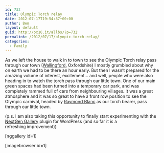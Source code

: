 ```yaml
---
id: 732
title: Olympic Torch relay
date: 2012-07-17T19:54:37+00:00
author: Ben
layout: default
guid: http://ox10.it/allbs/?p=732
permalink: /2012/07/17/olympic-torch-relay/
categories:
  - Family
---
```

As we left the house to walk in to town to see the Olympic Torch relay pass through our town (<a title="Wallingford" href="http://en.wikipedia.org/wiki/Wallingford,_Oxfordshire" target="_blank">Wallingford</a>, Oxfordshire) I mostly grumbled about why on earth we had to be there an hour early. But then I wasn&#8217;t prepared for the amazing volume of interest, excitement&#8230; and well, people who were also heading in to watch the torch pass through our little town. One of our main green spaces had been turned into a temporary car park, and was completely rammed full of cars from neighbouring villages. It was a great atmosphere and it was so great to have a front row position to see the Olympic carnival, headed by <a title="Raymond Blanc" href="http://www.manoir.com/web/olem/le_manoir.jsp" target="_blank">Raymond Blanc</a> as our torch bearer, pass through our little town.

(p.s. I am also taking this opportunity to finally start experimenting with the <a title="NextGen Gallery" href="http://www.nextgen-gallery.com/" target="_blank">NextGen Gallery</a> plugin for WordPress (and so far it is a refreshing improvement))

[nggallery id=1]

[imagebrowser id=1]

&nbsp;

&nbsp;